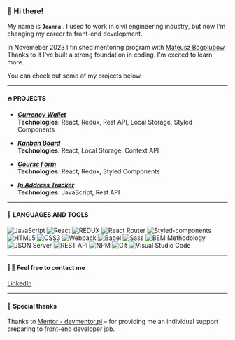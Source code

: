 ### 👋 Hi there! 

My name is **`Joanna`** .
I used to work in civil engineering industry, but now I'm changing my career to front-end development. 

In Novemeber 2023 I finished mentoring program with [Mateusz Bogolubow](https://devmentor.pl/).
Thanks to it I've built a strong foundation in coding.
I'm excited to learn more. 

You can check out some of my projects below.

---

#### 🔥 PROJECTS

- ***[Currency Wallet](https://github.com/sadkowa/currency-wallet-new)***  
        **Technologies**: React, Redux, Rest API, Local Storage, Styled Components
- ***[Kanban Board](https://github.com/sadkowa/KanbanTool)***   
        **Technologies**: React, Local Storage, Context API
- ***[Course Form](https://github.com/sadkowa/course-form)***   
        **Technologies**: React, Redux, Styled Components

- ***[Ip Address Tracker](https://github.com/sadkowa/Ip-address-tracker-master.git)***  
    **Technologies**: JavaScript, Rest API
---

#### 🔧 LANGUAGES AND TOOLS
![JavaScript](https://img.shields.io/badge/JavaScript-323330?style=for-the-badge&logo=javascript&logoColor=F7DF1E)
![React](https://img.shields.io/badge/React-20232A?style=for-the-badge&logo=react&logoColor=61DAFB)
![REDUX](https://img.shields.io/badge/Redux-%23764ABC?style=for-the-badge&logo=redux)
![React Router](https://img.shields.io/badge/React_Router-%23F7F7F7?style=flat&logo=reactrouter&logoColor=%23CA4245)
![Styled-components](https://img.shields.io/badge/styled_components-%23DB7093?style=for-the-badge&logo=styled-components&logoColor=white)
![HTML5](https://img.shields.io/badge/HTML5-E34F26?style=for-the-badge&logo=html5&logoColor=white)
![CSS3](https://img.shields.io/badge/CSS3-1572B6?style=for-the-badge&logo=css3&logoColor=white)
![Webpack](https://img.shields.io/badge/Webpack-8DD6F9?style=for-the-badge&logo=Webpack&logoColor=white)
![Babel](https://img.shields.io/badge/Babel-F9DC3E?style=for-the-badge&logo=babel&logoColor=white)
![Sass](https://img.shields.io/badge/Sass-pink?style=for-the-badge&logo=sass&logoColor=white)
![BEM Methodology](https://img.shields.io/badge/BEM%20Methodology-29BDfD?style=for-the-badge&logo=BEM&logoColor=white)
![JSON Server](https://img.shields.io/badge/JSON%20Server-6f736d?style=for-the-badge&logo=JSON&logoColor=white)
![REST API](https://img.shields.io/badge/REST%20API-4f736d?style=for-the-badge&logoColor=white)
![NPM](https://img.shields.io/badge/NPM-CB3837?style=for-the-badge&logo=npm&logoColor=white)
![Git](https://img.shields.io/badge/GIT-ADB188?style=for-the-badge&logo=git&logoColor=white)
![Visual Studio Code](https://img.shields.io/badge/-Visual%20Studio%20Code-0A1A2F?style=for-the-badge&logo=visual-studio-code&logoColor=007ACC)

---

#### 🙋‍♂️ Feel free to contact me 
[LinkedIn](https://www.linkedin.com/in/joanna-sadkiewicz/)

---

#### 👏 Special thanks
Thanks to [Mentor - devmentor.pl](https://devmentor.pl/) – for providing me an individual support preparing to front-end developer job.
